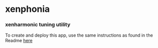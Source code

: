 # xenphonia

### xenharmonic tuning utility

To create and deploy this app, use the same instructions as found in the Readme [here](github.com/dwn/continua)